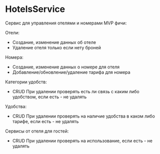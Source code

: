 # HotelsService

Сервис для управления отелями и номерами
MVP фичи:

Отели:
- Создание, изменение данных об отеле
- Удаление отеля только если нету броней

Номера:
- Создание, изменение данных о номере для отеля
- Добавление/обновление/удаление тарифа для номера

Категории удобств:
- CRUD
При удалении проверять есть ли связь с каким либо удобством, если есть - не удалять
  
Удобства:
- CRUD
При удалении проверять на наличие удобства в каком либо тарифе, если есть - не удалять

Сервисы от отеля для гостей:
- CRUD
При удалении проверять на использование, если есть - не удалять
